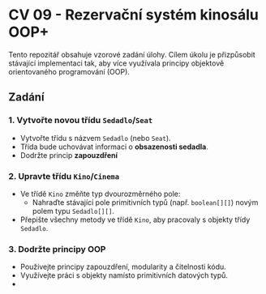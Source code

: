 # CV 09 - Rezervační systém kinosálu OOP+

Tento repozitář obsahuje vzorové zadání úlohy. Cílem úkolu je přizpůsobit stávající implementaci tak, aby více využívala principy objektově orientovaného programování (OOP).

## Zadání

### 1. Vytvořte novou třídu `Sedadlo`/`Seat`
- Vytvořte třídu s názvem `Sedadlo` (nebo `Seat`).
- Třída bude uchovávat informaci o **obsazenosti sedadla**.
- Dodržte princip **zapouzdření**

### 2. Upravte třídu `Kino`/`Cinema`
- Ve třídě `Kino` změňte typ dvourozměrného pole:
    - Nahraďte stávající pole primitivních typů (např. `boolean[][]`) novým polem typu `Sedadlo[][]`.
- Přepište všechny metody ve třídě `Kino`, aby pracovaly s objekty třídy `Sedadlo`.

### 3. Dodržte principy OOP
- Používejte principy zapouzdření, modularity a čitelnosti kódu.
- Využívejte práci s objekty namísto primitivních datových typů.
- 